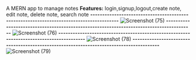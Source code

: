A MERN app to manage notes
**Features:**
login,signup,logout,create note, edit note, delete note, search note
**----------------------------------------------------------------------------------------**
![Screenshot (75)](https://github.com/user-attachments/assets/5aa3101b-cce9-426d-9ca6-f0ba24a3baf0)
**----------------------------------------------------------------------------------------**
![Screenshot (76)](https://github.com/user-attachments/assets/9f69652e-996b-4ec0-bee0-cf7d9e95b5ba)
**----------------------------------------------------------------------------------------**
![Screenshot (78)](https://github.com/user-attachments/assets/d0f66ac4-3464-4e5d-87d5-ec6714788e73)
**----------------------------------------------------------------------------------------**
![Screenshot (79)](https://github.com/user-attachments/assets/6582111e-2e3a-4b3a-b505-9a1f2fd00f68)
